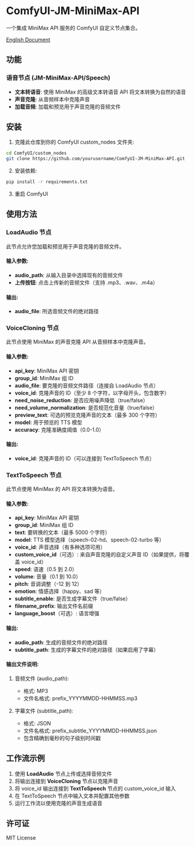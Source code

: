 # ComfyUI-JM-MiniMax-API

一个集成 MiniMax API 服务的 ComfyUI 自定义节点集合。

[English Document](README.md)

## 功能

### 语音节点 (JM-MiniMax-API/Speech)

- **文本转语音**: 使用 MiniMax 的高级文本转语音 API 将文本转换为自然的语音
- **声音克隆**: 从音频样本中克隆声音
- **加载音频**: 加载和预览用于声音克隆的音频文件

## 安装

1. 克隆此仓库到你的 ComfyUI custom_nodes 文件夹:
```bash
cd ComfyUI/custom_nodes
git clone https://github.com/yourusername/ComfyUI-JM-MiniMax-API.git
```

2. 安装依赖:
```bash
pip install -r requirements.txt
```

3. 重启 ComfyUI

## 使用方法

### LoadAudio 节点

此节点允许您加载和预览用于声音克隆的音频文件。

#### 输入参数:
- **audio_path**: 从输入目录中选择现有的音频文件
- **上传按钮**: 点击上传新的音频文件（支持 .mp3、.wav、.m4a）

#### 输出:
- **audio_file**: 所选音频文件的绝对路径

### VoiceCloning 节点

此节点使用 MiniMax 的声音克隆 API 从音频样本中克隆声音。

#### 输入参数:
- **api_key**: MiniMax API 密钥
- **group_id**: MiniMax 组 ID
- **audio_file**: 要克隆的音频文件路径（连接自 LoadAudio 节点）
- **voice_id**: 克隆声音的 ID（至少 8 个字符，以字母开头，包含数字）
- **need_noise_reduction**: 是否应用噪声降低（true/false）
- **need_volume_normalization**: 是否规范化音量（true/false）
- **preview_text**: 可选的预览克隆声音的文本（最多 300 个字符）
- **model**: 用于预览的 TTS 模型
- **accuracy**: 克隆准确度阈值（0.0-1.0）

#### 输出:
- **voice_id**: 克隆声音的 ID（可以连接到 TextToSpeech 节点）

### TextToSpeech 节点

此节点使用 MiniMax 的 API 将文本转换为语音。

#### 输入参数:
- **api_key**: MiniMax API 密钥
- **group_id**: MiniMax 组 ID
- **text**: 要转换的文本（最多 5000 个字符）
- **model**: TTS 模型选择（speech-02-hd、speech-02-turbo 等）
- **voice_id**: 声音选择（有多种选项可用）
- **custom_voice_id**（可选）: 来自声音克隆的自定义声音 ID（如果提供，将覆盖 voice_id）
- **speed**: 语速（0.5 到 2.0）
- **volume**: 音量（0.1 到 10.0）
- **pitch**: 音调调整（-12 到 12）
- **emotion**: 情感选择（happy、sad 等）
- **subtitle_enable**: 是否生成字幕文件（true/false）
- **filename_prefix**: 输出文件名前缀
- **language_boost**（可选）: 语言增强

#### 输出:
- **audio_path**: 生成的音频文件的绝对路径
- **subtitle_path**: 生成的字幕文件的绝对路径（如果启用了字幕）

#### 输出文件说明:
1. 音频文件 (audio_path):
   - 格式: MP3
   - 文件名格式: prefix_YYYYMMDD-HHMMSS.mp3
   
2. 字幕文件 (subtitle_path):
   - 格式: JSON
   - 文件名格式: prefix_subtitle_YYYYMMDD-HHMMSS.json
   - 包含精确到毫秒的句子级别时间戳

## 工作流示例

1. 使用 **LoadAudio** 节点上传或选择音频文件
2. 将输出连接到 **VoiceCloning** 节点以克隆声音
3. 将 voice_id 输出连接到 **TextToSpeech** 节点的 custom_voice_id 输入
4. 在 TextToSpeech 节点中输入文本并配置其他参数
5. 运行工作流以使用克隆的声音生成语音

## 许可证

MIT License 